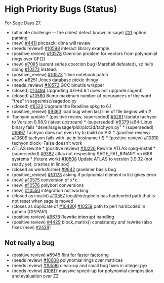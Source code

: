 

# High Priority Bugs (Status)

For <a href="/days27">Sage Days 27</a>. 

* (ultimate challenge -- the oldest defect known in sage) <a class="http" href="http://trac.sagemath.org/sage_trac/ticket/21">#21</a> option parsing 
* (new) <a class="http" href="http://trac.sagemath.org/sage_trac/ticket/4411">#4411</a> phcpack; dima will review 
* (needs review!) <a class="http" href="http://trac.sagemath.org/sage_trac/ticket/10598">#10598</a> interact library example 
* (positive review) <a class="http" href="http://trac.sagemath.org/sage_trac/ticket/10578">#10578</a> Coercion problem for vectors from polynomial rings over GF(2) 
* (new) <a class="http" href="http://trac.sagemath.org/sage_trac/ticket/7085">#7085</a> laurent series coercion bug (Marshall defeated), so he's doing <a class="http" href="http://trac.sagemath.org/sage_trac/ticket/10272">#10272</a> instead. 
* (positive_review) <a class="http" href="http://trac.sagemath.org/sage_trac/ticket/10573">#10573</a> 1-line notebook patch 
* (new) <a class="http" href="http://trac.sagemath.org/sage_trac/ticket/8251">#8251</a> Jones database pickle thingy 
* (needs_review) <a class="http" href="http://trac.sagemath.org/sage_trac/ticket/10572">#10572</a> GCC binutils wrapper 
* (closed) <a class="http" href="http://trac.sagemath.org/sage_trac/ticket/10494">#10494</a> Upgrading 4.6->4.6.1 does not upgrade sagenb 
* (closed) <a class="http" href="http://trac.sagemath.org/sage_trac/ticket/10580">#10580</a> Bump maximum number of occurances of the word "tree" in sage/misc/sagedoc.py 
* (closed) <a class="http" href="http://trac.sagemath.org/sage_trac/ticket/9523">#9523</a> Upgrade the Readline spkg to 6.1 
* (positive_review) <a class="http" href="http://trac.sagemath.org/sage_trac/ticket/9363">#9363</a> load bug when last line of file begins with # 
* Tachyon update 
         * (positive review, superseded) <a class="http" href="http://trac.sagemath.org/sage_trac/ticket/5281">#5281</a> Update tachyon to Version 0.98.9 (latest upstream) 
         * (superseded) <a class="http" href="http://trac.sagemath.org/sage_trac/ticket/9379">#9379</a> ia64-Linux binary fails "devel/sage/sage/plot/plot3d/tachyon.py" 
         * (superseded) <a class="http" href="http://trac.sagemath.org/sage_trac/ticket/9997">#9997</a> Tachyon does not even try to build on AIX 
         * (positive review) <a class="http" href="http://trac.sagemath.org/sage_trac/ticket/10609">#10609</a> tachyon fails with .ac in hostname (!!) 
         * (positive review) <a class="http" href="http://trac.sagemath.org/sage_trac/ticket/10610">#10610</a> tachyon block=False doesn't work 
* ATLAS rewrite 
      * (positive review) <a class="http" href="http://trac.sagemath.org/sage_trac/ticket/10226">#10226</a> Rewrite ATLAS spkg-install 
      * (superseded) <a class="http" href="http://trac.sagemath.org/sage_trac/ticket/9382">#9382</a> atlas not respecting SAGE_FAT_BINARY on i686 systems 
      * (future work) <a class="http" href="http://trac.sagemath.org/sage_trac/ticket/10508">#10508</a> Update ATLAS to version 3.9.32 (not ready yet, crashes in linbox) 
* (closed as worksforme) <a class="http" href="http://trac.sagemath.org/sage_trac/ticket/9842">#9842</a> groebner basis bug 
* (positive_review) <a class="http" href="http://trac.sagemath.org/sage_trac/ticket/10173">#10173</a> asking if polynomial element in list gives error 
* (new) <a class="http" href="http://trac.sagemath.org/sage_trac/ticket/10575">#10575</a> conversion of x*x. 
* (new) <a class="http" href="http://trac.sagemath.org/sage_trac/ticket/10576">#10576</a> polybori conversions 
* (new) <a class="http" href="http://trac.sagemath.org/sage_trac/ticket/10550">#10550</a> integration not working 
* (closed as invalid) <a class="http" href="http://trac.sagemath.org/sage_trac/ticket/10557">#10557</a> local/bin/gphelp has hardcoded path that is not reset when sage is moved 
* (closes as duplicate of <a class="http" href="http://trac.sagemath.org/sage_trac/ticket/10430">#10430</a>) <a class="http" href="http://trac.sagemath.org/sage_trac/ticket/10559">#10559</a> path to perl hardcoded in gphelp (GP/PARI) 
* (positive review) <a class="http" href="http://trac.sagemath.org/sage_trac/ticket/9678">#9678</a> Rewrite interrupt handling 
* (positive review) <a class="http" href="http://trac.sagemath.org/sage_trac/ticket/4492">#4429</a> block_matrix() consistency and rewrite (also fixes (new) <a class="http" href="http://trac.sagemath.org/sage_trac/ticket/2429">#2429</a>) 

## Not really a bug

* (positive review) <a class="http" href="http://trac.sagemath.org/sage_trac/ticket/5945">#5945</a> flint for faster factoring 
* (needs review) <a class="http" href="http://trac.sagemath.org/sage_trac/ticket/10608">#10608</a> polynomial rings over matrices 
* (needs review) <a class="http" href="http://trac.sagemath.org/sage_trac/ticket/10596">#10596</a> clean-up and small bug fixes in integer.pyx 
* (needs review) <a class="http" href="http://trac.sagemath.org/sage_trac/ticket/10617">#10617</a> massive speed-up for polynomial composition and evaluation over ZZ 